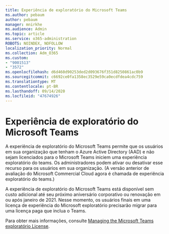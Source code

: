 ```yaml
---
title: Experiência de exploratório do Microsoft Teams
ms.author: pebaum
author: pebaum
manager: mnirkhe
ms.audience: Admin
ms.topic: article
ms.service: o365-administration
ROBOTS: NOINDEX, NOFOLLOW
localization_priority: Normal
ms.collection: Adm_O365
ms.custom:
- "9001513"
- "3572"
ms.openlocfilehash: d6d460d90253ded2d093676f351d8250861ac0b9
ms.sourcegitcommit: c6692ce0fa1358ec3529e59ca0ecdfdea4cdc759
ms.translationtype: MT
ms.contentlocale: pt-BR
ms.lasthandoff: 09/14/2020
ms.locfileid: "47674926"
---
```

# <a name="microsoft-teams-exploratory-experience"></a>Experiência de exploratório do Microsoft Teams

A experiência de exploratório do Microsoft Teams permite que os usuários em sua organização que tenham o Azure Active Directory (AAD) e não sejam licenciados para o Microsoft Teams iniciem uma experiência exploratório do teams. Os administradores podem ativar ou desativar esse recurso para os usuários em sua organização. (A versão anterior de avaliação do Microsoft Commercial Cloud agora é chamada de experiência exploratório do teams.)

A experiência de exploratório do Microsoft Teams está disponível sem custo adicional até seu próximo aniversário corporativo ou renovação em ou após janeiro de 2021. Nesse momento, os usuários finais em uma licença de experiência do Microsoft exploratório precisarão migrar para uma licença paga que inclua o Teams.

Para obter mais informações, consulte [Managing the Microsoft Teams exploratório License](https://docs.microsoft.com/microsoftteams/teams-exploratory/).
